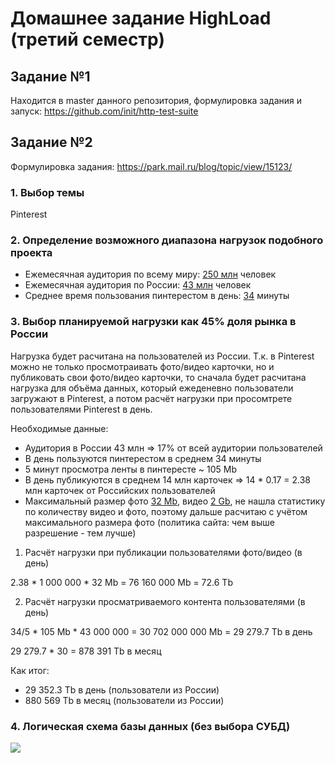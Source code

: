 # Домашнее задание HighLoad (третий семестр)
## Задание №1
Находится в master данного репозитория, формулировка задания и запуск: https://github.com/init/http-test-suite


## Задание №2
Формулировка задания: https://park.mail.ru/blog/topic/view/15123/

### 1. Выбор темы
Pinterest

### 2. Определение возможного диапазона нагрузок подобного проекта
* Ежемесячная аудитория по всему миру: [250 млн](https://www.searchengines.ru/pin-users.html) человек
* Ежемесячная аудитория по России: [43 млн](https://aff1.ru/start/1931-polnyj-gajd-po-razvitiyu-pinterest-akkaunta) человек
* Среднее время пользования пинтерестом в день: [34](https://irinabrilliant.com/2018/05/30/pinterest-spyashchiy-gigant-statistica/) минуты

### 3. Выбор планируемой нагрузки как 45% доля рынка в России
Нагрузка будет расчитана на пользователей из России. Т.к. в Pinterest можно не только просмотраивать фото/видео карточки, но и публиковать свои фото/видео карточки, то сначала будет расчитана нагрузка для объёма данных, который ежеденевно пользователи загружают в Pinterest, а потом расчёт нагрузки при просомтрете пользователями Pinterest в день.

Необходимые данные:
* Аудитория в России 43 млн => 17% от всей аудитории пользователей
* В день пользуются пинтерестом в среднем 34 минуты
* 5 минут просмотра ленты в пинтересте ~ 105 Mb
* В день публикуются в среднем 14 млн карточек => 14 * 0.17 = 2.38 млн карточек от Российских пользователей
* Максимальный размер фото [32 Mb](https://business.pinterest.com/ru/Pinterest-product-specs), видео [2 Gb](https://business.pinterest.com/ru/Pinterest-product-specs), не нашла статистику по количеству видео и фото, поэтому дальше расчитаю с учётом максимального размера фото (политика сайта: чем выше разрешение - тем лучше)

1. Расчёт нагрузки при публикации пользователями фото/видео (в день)

 2.38 * 1 000 000 * 32 Mb = 76 160 000 Mb = 72.6 Tb

2. Расчёт нагрузки просматриваемого контента пользователями (в день)

 34/5 * 105 Mb * 43 000 000 = 30 702 000 000 Mb = 29 279.7 Tb в день

 29 279.7 * 30 = 878 391 Tb в месяц

Как итог:
* 29 352.3 Tb в день (пользователи из России)
* 880 569 Tb в месяц (пользователи из Росcии)

### 4. Логическая схема базы данных (без выбора СУБД)
![](https://s8.wampi.ru/2020/03/24/1111.png)
